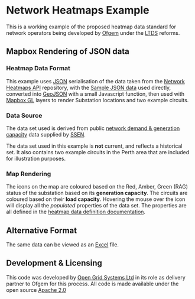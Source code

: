 # Network Heatmaps Example

This is a working example of the proposed heatmap data standard for network operators being developed by [Ofgem](https://www.ofgem.gov.uk/) under the [LTDS](https://www.ofgem.gov.uk/publications/next-steps-our-reforms-long-term-development-statement-ltds-and-key-enablers-dso-programme-work) reforms.

## Mapbox Rendering of JSON data

### Heatmap Data Format

This example uses [JSON](https://www.json.org/) serialisation of the data taken from the [Network Heatmaps API](https://github.com/opengridsystems/network-heatmaps-api) repository, with the [Sample JSON data](https://github.com/opengridsystems/network-heatmaps-api/blob/main/sample-data/sample-data.json) used directly, converted into [GeoJSON](https://geojson.org) with a small Javascript function, then used with [Mapbox GL](https://docs.mapbox.com/mapbox-gl-js/api/) layers to render Substation locations and two example circuits.

### Data Source

The data set used is derived from public [network demand & generation capacity](https://network-maps.ssen.co.uk/) data supplied by [SSEN](https://www.ssen.co.uk/).

The data set used in this example is **not** current, and reflects a historical set.  It also contains two example circuits in the Perth area that are included for illustration purposes.

### Map Rendering

The icons on the map are coloured based on the Red, Amber, Green (RAG) status of the substation based on its **generation capacity**.  The circuits are coloured based on their **load capacity**. Hovering the mouse over the icon will display all the _populated_ properties of the data set.  The properties are all defined in the [heatmap data definition documentation](https://github.com/opengridsystems/network-heatmaps-api/tree/main/documentation).

## Alternative Format

The same data can be viewed as an [Excel](https://github.com/opengridsystems/network-heatmaps-api/blob/main/sample-data/sample-data.xlsx) file. 

## Development & Licensing

This code was developed by [Open Grid Systems Ltd](https://www.opengrid.com) in its role as delivery partner to Ofgem for this process.  All code is made available under the open source [Apache 2.0](https://www.apache.org/licenses/LICENSE-2.0)
